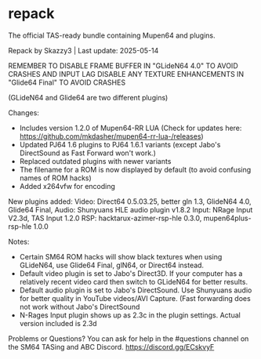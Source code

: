 # repack

The official TAS-ready bundle containing Mupen64 and plugins.

Repack by Skazzy3 | Last update: 2025-05-14

REMEMBER TO DISABLE FRAME BUFFER IN "GLideN64 4.0" TO AVOID CRASHES AND INPUT LAG
DISABLE ANY TEXTURE ENHANCEMENTS IN "Glide64 Final" TO AVOID CRASHES

(GLideN64 and Glide64 are two different plugins)

Changes:

- Includes version 1.2.0 of Mupen64-RR LUA (Check for updates here: https://github.com/mkdasher/mupen64-rr-lua-/releases)
- Updated PJ64 1.6 plugins to PJ64 1.6.1 variants (except Jabo's DirectSound as Fast Forward won't work.)
- Replaced outdated plugins with newer variants
- The filename for a ROM is now displayed by default (to avoid confusing names of ROM hacks)
- Added x264vfw for encoding


New plugins added:
Video: Direct64 0.5.03.25, better gln 1.3, GlideN64 4.0, Glide64 Final, 
Audio: Shunyuans HLE audio plugin v1.8.2
Input: NRage Input V2.3d, TAS Input 1.2.0
RSP: hacktarux-azimer-rsp-hle 0.3.0, mupen64plus-rsp-hle 1.0.0


Notes: 
- Certain SM64 ROM hacks will show black textures when using GLideN64, use Glide64 Final, glN64, or Direct64 instead.
- Default video plugin is set to Jabo's Direct3D. If your computer has a relatively recent video card then 
switch to GLideN64 for better results.
- Default audio plugin is set to Jabo's DirectSound. Use Shunyuans audio for better quality in YouTube videos/AVI Capture.
(Fast forwarding does not work without Jabo's DirectSound
- N-Rages Input plugin shows up as 2.3c in the plugin settings. Actual version included is 2.3d

Problems or Questions? You can ask for help in the #questions channel on the SM64 TASing and ABC Discord. https://discord.gg/ECskvyF